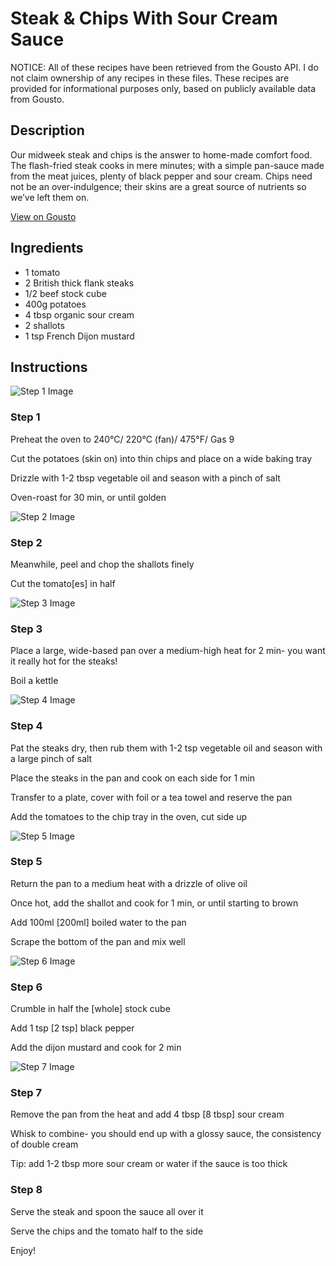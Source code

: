 # Steak & Chips With Sour Cream Sauce 

NOTICE: All of these recipes have been retrieved from the Gousto API. I do not claim ownership of any recipes in these files. These recipes are provided for informational purposes only, based on publicly available data from Gousto.

## Description

Our midweek steak and chips is the answer to home-made comfort food. The flash-fried steak cooks in mere minutes; with a simple pan-sauce made from the meat juices, plenty of black pepper and sour cream. Chips need not be an over-indulgence; their skins are a great source of nutrients so we’ve left them on. 

[View on Gousto](https://www.gousto.co.uk/recipes/cookbook/steak-chips-with-sour-cream-sauce)

## Ingredients

- 1 tomato
- 2 British thick flank steaks
- 1/2 beef stock cube
- 400g potatoes
- 4 tbsp organic sour cream
- 2 shallots
- 1 tsp French Dijon mustard

## Instructions

![Step 1 Image](https://production-media.gousto.co.uk/cms/recipe-step-image/285.-step1-x200.jpg)

### Step 1

Preheat the oven to 240&deg;C/ 220&deg;C (fan)/ 475&deg;F/ Gas 9


Cut the potatoes (skin on) into thin chips and place on a wide baking tray


Drizzle with 1-2 tbsp vegetable oil and season with a pinch of salt


Oven-roast for 30 min, or until golden

![Step 2 Image](https://production-media.gousto.co.uk/cms/recipe-step-image/285.-step2-x200.jpg)

### Step 2

Meanwhile, peel and chop the shallots finely


Cut the tomato<span class="text-danger">[es]</span>&nbsp;in half

![Step 3 Image](https://production-media.gousto.co.uk/cms/recipe-step-image/285.step3-x200.jpg)

### Step 3

Place a large, wide-based pan over a medium-high heat for 2 min- you want it really hot for the steaks!


Boil a kettle

![Step 4 Image](https://production-media.gousto.co.uk/cms/recipe-step-image/285.-step4-x200.jpg)

### Step 4

Pat the steaks dry, then rub them&nbsp;with 1-2 tsp vegetable oil and season with a large pinch of salt


Place the steaks in the pan and cook on each side for 1 min


Transfer to a plate, cover&nbsp;with foil or a tea towel and reserve the pan


Add the tomatoes to the chip tray in the oven, cut side up

![Step 5 Image](https://production-media.gousto.co.uk/cms/recipe-step-image/285.-step5-x200.jpg)

### Step 5

Return the pan to&nbsp;a medium heat with a drizzle of olive oil&nbsp;


Once hot, add the shallot and cook for 1 min, or until starting to brown


Add 100ml <span class="text-danger">[200ml]</span>&nbsp;boiled water to the pan


Scrape the bottom of the pan and mix well

![Step 6 Image](https://production-media.gousto.co.uk/cms/recipe-step-image/285.-step6-x200.jpg)

### Step 6

Crumble in half the <span class="text-danger">[whole]</span>&nbsp;stock cube


Add 1 tsp <span class="text-danger">[2 tsp]</span>&nbsp;black pepper


Add the dijon mustard and cook for 2 min

![Step 7 Image](https://production-media.gousto.co.uk/cms/recipe-step-image/285.-step7-x200.jpg)

### Step 7

Remove the pan from the heat and add 4 tbsp <span class="text-danger">[8 tbsp]</span>&nbsp;sour cream


Whisk to combine- you should end up with a glossy sauce, the consistency of double cream


Tip: add 1-2 tbsp more sour cream or water if the sauce is too thick

### Step 8

Serve the steak and spoon the sauce all over it


Serve the chips and the tomato half to the side


Enjoy!

